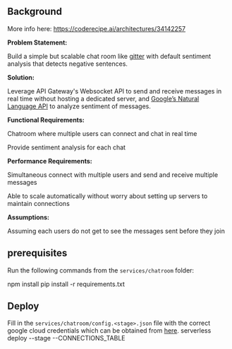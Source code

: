 ## Background
More info here: https://coderecipe.ai/architectures/34142257

**Problem Statement:**

Build a simple but scalable chat room like [gitter](https://gitter.im) with default sentiment analysis that detects negative sentences.

**Solution:**

Leverage API Gateway's Websocket API to send and receive messages in real time without hosting a dedicated server, and [Google’s Natural Language API](https://cloud.google.com/natural-language/) to analyze sentiment of messages.

**Functional Requirements:**

Chatroom where multiple users can connect and chat in real time

Provide sentiment analysis for each chat

**Performance Requirements:**

Simultaneous connect with multiple users and send and receive multiple messages

Able to scale automatically without worry about setting up servers to maintain connections

**Assumptions:**

Assuming each users do not get to see the messages sent before they join

## prerequisites
Run the following commands from the `services/chatroom` folder:

npm install
pip install -r requirements.txt

## Deploy
Fill in the `services/chatroom/config.<stage>.json` file with the correct google cloud credentials which can be obtained from [here](https://cloud.google.com/docs/authentication/getting-started).
serverless deploy --stage <stage> --CONNECTIONS_TABLE <connections-table-name>